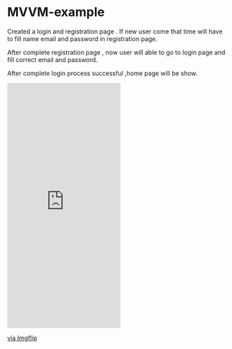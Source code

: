 # MVVM-example

Created a login and registration page . If new user come that time will have to fill name email and password in registration page.

After complete registration page , now user will able to go to login page and fill correct email and password.

After complete login process successful ,home page will be show.

<div style="width:260px;max-width:100%;"><div style="height:0;padding-bottom:216.54%;position:relative;"><iframe width="260" height="563" style="position:absolute;top:0;left:0;width:100%;height:100%;" frameBorder="0" src="https://imgflip.com/embed/4e3o7x"></iframe></div><p><a href="https://imgflip.com/gif/4e3o7x">via Imgflip</a></p></div>
